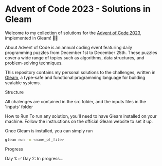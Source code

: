# Advent of Code 2023 - Solutions in Gleam
Welcome to my collection of solutions for the [Advent of Code 2023](https://adventofcode.com/2023/), implemented in Gleam! 🎄✨

About
Advent of Code is an annual coding event featuring daily programming puzzles from December 1st to December 25th. These puzzles cover a wide range of topics such as algorithms, data structures, and problem-solving techniques.

This repository contains my personal solutions to the challenges, written in [Gleam](https://gleam.run/), a type-safe and functional programming language for building scalable systems.

Structure

All chalenges are contained in the src folder, and the inputs files in the 'inputs' folder

How to Run
To run any solution, you'll need to have Gleam installed on your machine. Follow the instructions on the official Gleam website to set it up.

Once Gleam is installed, you can simply run

```bash
gleam run -m <name_of_file>
```

Progress

Day 1: ✅
Day 2: In progress...
